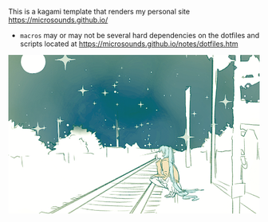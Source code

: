 This is a kagami template that renders my personal site <https://microsounds.github.io/>
* `macros` may or may not be several hard dependencies on the dotfiles and scripts located at <https://microsounds.github.io/notes/dotfiles.htm>

![pic](static/starry.png)
